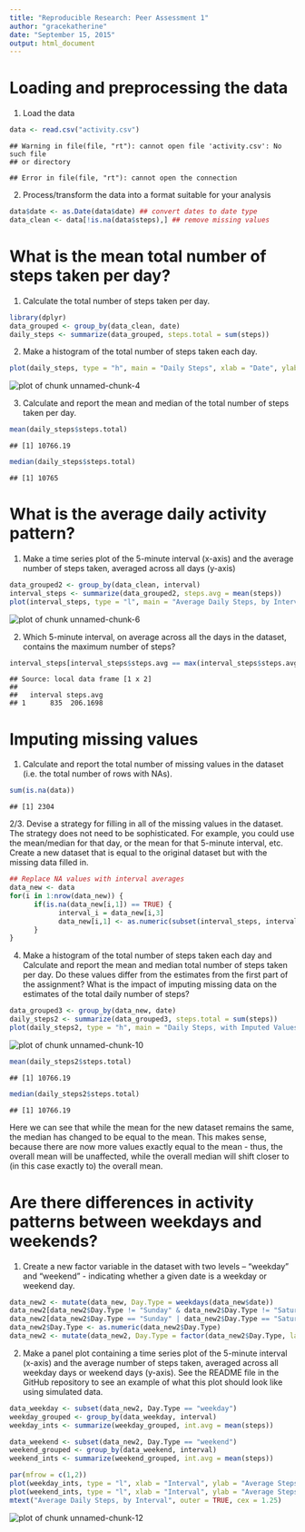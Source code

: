 ```yaml
---
title: "Reproducible Research: Peer Assessment 1"
author: "gracekatherine"
date: "September 15, 2015"
output: html_document
---
```


# Loading and preprocessing the data
1. Load the data

```r
data <- read.csv("activity.csv")
```

```
## Warning in file(file, "rt"): cannot open file 'activity.csv': No such file
## or directory
```

```
## Error in file(file, "rt"): cannot open the connection
```
2. Process/transform the data into a format suitable for your analysis

```r
data$date <- as.Date(data$date) ## convert dates to date type
data_clean <- data[!is.na(data$steps),] ## remove missing values
```

# What is the mean total number of steps taken per day?
1. Calculate the total number of steps taken per day.

```r
library(dplyr)
data_grouped <- group_by(data_clean, date)
daily_steps <- summarize(data_grouped, steps.total = sum(steps))
```
2. Make a histogram of the total number of steps taken each day.

```r
plot(daily_steps, type = "h", main = "Daily Steps", xlab = "Date", ylab = "Total Steps")
```

![plot of chunk unnamed-chunk-4](figure/unnamed-chunk-4-1.png) 

3. Calculate and report the mean and median of the total number of steps taken per day.

```r
mean(daily_steps$steps.total)
```

```
## [1] 10766.19
```

```r
median(daily_steps$steps.total)
```

```
## [1] 10765
```

# What is the average daily activity pattern?
1. Make a time series plot of the 5-minute interval (x-axis) and the average number of steps taken, averaged across all days (y-axis)

```r
data_grouped2 <- group_by(data_clean, interval)
interval_steps <- summarize(data_grouped2, steps.avg = mean(steps))
plot(interval_steps, type = "l", main = "Average Daily Steps, by Interval", xlab = "Interval", ylab = "Average Steps")
```

![plot of chunk unnamed-chunk-6](figure/unnamed-chunk-6-1.png) 

2. Which 5-minute interval, on average across all the days in the dataset, contains the maximum number of steps?

```r
interval_steps[interval_steps$steps.avg == max(interval_steps$steps.avg),]
```

```
## Source: local data frame [1 x 2]
## 
##   interval steps.avg
## 1      835  206.1698
```

# Imputing missing values
1. Calculate and report the total number of missing values in the dataset (i.e. the total number of rows with NAs).

```r
sum(is.na(data))
```

```
## [1] 2304
```
2/3. Devise a strategy for filling in all of the missing values in the dataset. The strategy does not need to be sophisticated. For example, you could use the mean/median for that day, or the mean for that 5-minute interval, etc. Create a new dataset that is equal to the original dataset but with the missing data filled in.

```r
## Replace NA values with interval averages
data_new <- data
for(i in 1:nrow(data_new)) {
      if(is.na(data_new[i,1]) == TRUE) {
            interval_i = data_new[i,3]
            data_new[i,1] <- as.numeric(subset(interval_steps, interval == interval_i)[2])
      }
}
```
4. Make a histogram of the total number of steps taken each day and Calculate and report the mean and median total number of steps taken per day. Do these values differ from the estimates from the first part of the assignment? What is the impact of imputing missing data on the estimates of the total daily number of steps?

```r
data_grouped3 <- group_by(data_new, date)
daily_steps2 <- summarize(data_grouped3, steps.total = sum(steps))
plot(daily_steps2, type = "h", main = "Daily Steps, with Imputed Values", ylab = "Total Steps", xlab = "Date")
```

![plot of chunk unnamed-chunk-10](figure/unnamed-chunk-10-1.png) 

```r
mean(daily_steps2$steps.total)
```

```
## [1] 10766.19
```

```r
median(daily_steps2$steps.total)
```

```
## [1] 10766.19
```
Here we can see that while the mean for the new dataset remains the same, the median has changed to be equal to the mean. This makes sense, because there are now more values exactly equal to the mean - thus, the overall mean will be unaffected, while the overall median will shift closer to (in this case exactly to) the overall mean.

# Are there differences in activity patterns between weekdays and weekends?
1. Create a new factor variable in the dataset with two levels – “weekday” and “weekend” - indicating whether a given date is a weekday or weekend day.

```r
data_new2 <- mutate(data_new, Day.Type = weekdays(data_new$date))
data_new2[data_new2$Day.Type != "Sunday" & data_new2$Day.Type != "Saturday",]$Day.Type <- 0
data_new2[data_new2$Day.Type == "Sunday" | data_new2$Day.Type == "Saturday",]$Day.Type <- 1
data_new2$Day.Type <- as.numeric(data_new2$Day.Type)
data_new2 <- mutate(data_new2, Day.Type = factor(data_new2$Day.Type, labels = c("weekday", "weekend")))
```
2. Make a panel plot containing a time series plot of the 5-minute interval (x-axis) and the average number of steps taken, averaged across all weekday days or weekend days (y-axis). See the README file in the GitHub repository to see an example of what this plot should look like using simulated data.

```r
data_weekday <- subset(data_new2, Day.Type == "weekday")
weekday_grouped <- group_by(data_weekday, interval)
weekday_ints <- summarize(weekday_grouped, int.avg = mean(steps))

data_weekend <- subset(data_new2, Day.Type == "weekend")
weekend_grouped <- group_by(data_weekend, interval)
weekend_ints <- summarize(weekend_grouped, int.avg = mean(steps))

par(mfrow = c(1,2))
plot(weekday_ints, type = "l", xlab = "Interval", ylab = "Average Steps", main = "Weekday Intervals")
plot(weekend_ints, type = "l", xlab = "Interval", ylab = "Average Steps", main = "Weekend Intervals")
mtext("Average Daily Steps, by Interval", outer = TRUE, cex = 1.25)
```

![plot of chunk unnamed-chunk-12](figure/unnamed-chunk-12-1.png) 

